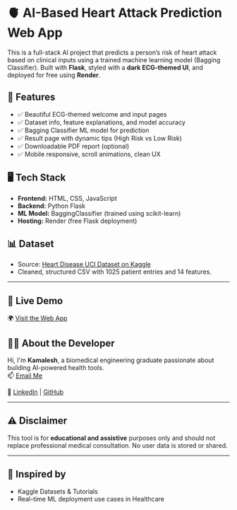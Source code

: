 # 🫀 AI-Based Heart Attack Prediction Web App

This is a full-stack AI project that predicts a person’s risk of heart attack based on clinical inputs using a trained machine learning model (Bagging Classifier). Built with **Flask**, styled with a **dark ECG-themed UI**, and deployed for free using **Render**.


## 🚀 Features

- ✅ Beautiful ECG-themed welcome and input pages
- ✅ Dataset info, feature explanations, and model accuracy
- ✅ Bagging Classifier ML model for prediction
- ✅ Result page with dynamic tips (High Risk vs Low Risk)
- ✅ Downloadable PDF report (optional)
- ✅ Mobile responsive, scroll animations, clean UX


## 🖥 Tech Stack

- **Frontend:** HTML, CSS, JavaScript
- **Backend:** Python Flask
- **ML Model:** BaggingClassifier (trained using scikit-learn)
- **Hosting:** Render (free Flask deployment)


## 📊 Dataset

- Source: [Heart Disease UCI Dataset on Kaggle](https://www.kaggle.com/datasets/johnsmith88/heart-disease-dataset)
- Cleaned, structured CSV with 1025 patient entries and 14 features.


---

## 🔗 Live Demo

🌍 [Visit the Web App]()  

## 👨‍💻 About the Developer

Hi, I'm **Kamalesh**, a biomedical engineering graduate passionate about building AI-powered health tools.  
📫 [Email Me](https://mail.google.com/mail/?view=cm&fs=1&to=kamaleshalagarmanavalan@gmail.com) 

🔗 [LinkedIn](https://www.linkedin.com/in/kamaleshalagarmanavalan) | [GitHub](https://github.com/kamaleshalagarmanavalan)

---

## ⚠️ Disclaimer

This tool is for **educational and assistive** purposes only and should not replace professional medical consultation. No user data is stored or shared.

---

## 🧠 Inspired by

- Kaggle Datasets & Tutorials  
- Real-time ML deployment use cases in Healthcare  



